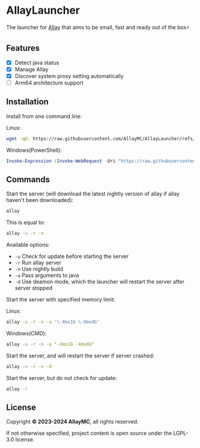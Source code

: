 # AllayLauncher

The launcher for [Allay](https://github.com/AllayMC/Allay) that aims to be small, fast and ready out of the box⚡

## Features

- [x] Detect java status
- [x] Manage Allay
- [x] Discover system proxy setting automatically
- [ ] Arm64 architecture support

## Installation

Install from one command line:

Linux:

```bash
wget -qO- https://raw.githubusercontent.com/AllayMC/AllayLauncher/refs/heads/main/scripts/install_linux.sh | bash
```

Windows(PowerShell):

```powershell
Invoke-Expression (Invoke-WebRequest -Uri "https://raw.githubusercontent.com/AllayMC/AllayLauncher/refs/heads/main/scripts/install_windows.ps1").Content
```

## Commands

Start the server (will download the latest nightly version of allay if allay haven't been downloaded):

```bash
allay
```

This is equal to:

```bash
allay -u -r -n
```

Available options:

- `-u` Check for update before starting the server
- `-r` Run allay server
- `-n` Use nightly build
- `-a` Pass arguments to java
- `-d` Use deamon mode, which the launcher will restart the server after server stopped

Start the server with specified memory limit:

Linux:

```bash
allay -u -r -n -a '\-Xms1G \-Xmx4G'
```

Windows(CMD):

```cmd
allay -u -r -n -a '-Xms1G -Xmx4G'
```

Start the server, and will restart the server if server crashed:

```bash
allay -u -r -n -d
```

Start the server, but do not check for update:

```bash
allay -r
```

## License

Copyright **:copyright: 2023-2024 AllayMC**, all rights reserved.

If not otherwise specified, project content is open source under the LGPL-3.0 license.
